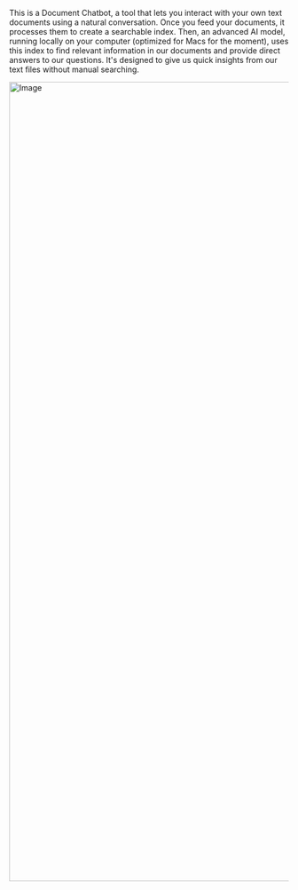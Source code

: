 This is a Document Chatbot, a tool that lets you interact with your own text documents using a natural conversation. Once you feed your documents, it processes them to create a searchable index. Then, an advanced AI model, running locally on your computer (optimized for Macs for the moment), uses this index to find relevant information in our documents and provide direct answers to our questions. It's designed to give us quick insights from our text files without manual searching.

<img width="1440" alt="Image" src="https://github.com/user-attachments/assets/931dc53f-6263-4b37-a383-a7cc4c62640b" />
